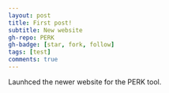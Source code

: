 ```yaml
---
layout: post
title: First post!
subtitle: New website
gh-repo: PERK
gh-badge: [star, fork, follow]
tags: [test]
comments: true
---
```


Launhced the newer website for the PERK tool.



